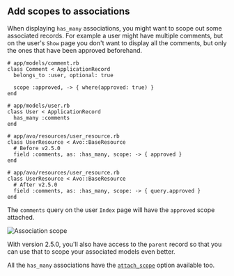 ## Add scopes to associations

<DemoVideo demo-video="https://youtu.be/3ee9iq2CnzA" />

When displaying `has_many` associations, you might want to scope out some associated records. For example a user might have multiple comments, but on the user's `Show` page you don't want to display all the comments, but only the ones that have been approved beforehand.

```ruby{5,16,22}
# app/models/comment.rb
class Comment < ApplicationRecord
  belongs_to :user, optional: true

  scope :approved, -> { where(approved: true) }
end

# app/models/user.rb
class User < ApplicationRecord
  has_many :comments
end

# app/avo/resources/user_resource.rb
class UserResource < Avo::BaseResource
  # Before v2.5.0
  field :comments, as: :has_many, scope: -> { approved }
end

# app/avo/resources/user_resource.rb
class UserResource < Avo::BaseResource
  # After v2.5.0
  field :comments, as: :has_many, scope: -> { query.approved }
end
```

The `comments` query on the user `Index` page will have the `approved` scope attached.

<img :src="('/assets/img/associations/scope.jpg')" alt="Association scope" class="border mb-4" />

With version 2.5.0, you'll also have access to the `parent` record so that you can use that to scope your associated models even better.

All the `has_many` associations have the [`attach_scope`](./../associations/belongs_to#attach-scope) option available too.

